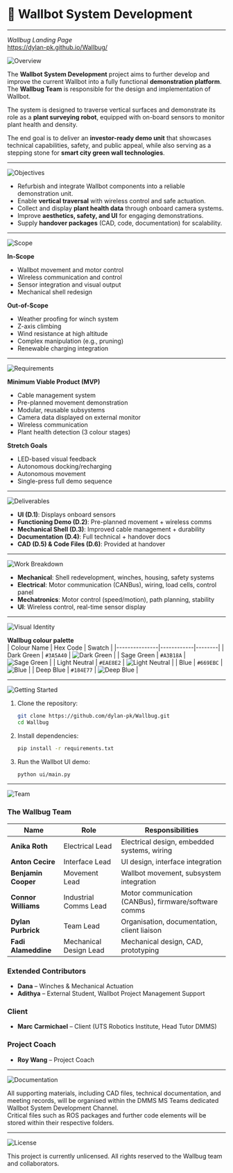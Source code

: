 # 🌱 Wallbot System Development  

---
*Wallbug Landing Page*   
https://dylan-pk.github.io/Wallbug/

![Overview](https://img.shields.io/badge/Overview-%23184E77?style=for-the-badge&logoColor=white)

The **Wallbot System Development** project aims to further develop and improve the current Wallbot into a fully functional **demonstration platform**.  
The **Wallbug Team** is responsible for the design and implementation of Wallbot.  

The system is designed to traverse vertical surfaces and demonstrate its role as a **plant surveying robot**, equipped with on-board sensors to monitor plant health and density.  

The end goal is to deliver an **investor-ready demo unit** that showcases technical capabilities, safety, and public appeal, while also serving as a stepping stone for **smart city green wall technologies**.  

---

![Objectives](https://img.shields.io/badge/Objectives-%233A5A40?style=for-the-badge&logoColor=white)

- Refurbish and integrate Wallbot components into a reliable demonstration unit.  
- Enable **vertical traversal** with wireless control and safe actuation.  
- Collect and display **plant health data** through onboard camera systems.  
- Improve **aesthetics, safety, and UI** for engaging demonstrations.  
- Supply **handover packages** (CAD, code, documentation) for scalability.  

---

![Scope](https://img.shields.io/badge/Scope-%23669EBC?style=for-the-badge&logoColor=white)

**In-Scope**  
- Wallbot movement and motor control  
- Wireless communication and control  
- Sensor integration and visual output  
- Mechanical shell redesign  

**Out-of-Scope**  
- Weather proofing for winch system  
- Z-axis climbing  
- Wind resistance at high altitude  
- Complex manipulation (e.g., pruning)  
- Renewable charging integration  

---

![Requirements](https://img.shields.io/badge/Requirements-%23A3B18A?style=for-the-badge&logoColor=black)

**Minimum Viable Product (MVP)**  
- Cable management system  
- Pre-planned movement demonstration  
- Modular, reusable subsystems  
- Camera data displayed on external monitor  
- Wireless communication  
- Plant health detection (3 colour stages)  

**Stretch Goals**  
- LED-based visual feedback  
- Autonomous docking/recharging  
- Autonomous movement  
- Single-press full demo sequence  

---

![Deliverables](https://img.shields.io/badge/Deliverables-%23184E77?style=for-the-badge&logoColor=white)

- **UI (D.1)**: Displays onboard sensors  
- **Functioning Demo (D.2)**: Pre-planned movement + wireless comms  
- **Mechanical Shell (D.3)**: Improved cable management + durability  
- **Documentation (D.4)**: Full technical + handover docs  
- **CAD (D.5) & Code Files (D.6)**: Provided at handover  

---

![Work Breakdown](https://img.shields.io/badge/Work_Breakdown_Structure-%233A5A40?style=for-the-badge&logoColor=white)

- **Mechanical**: Shell redevelopment, winches, housing, safety systems  
- **Electrical**: Motor communication (CANBus), wiring, load cells, control panel  
- **Mechatronics**: Motor control (speed/motion), path planning, stability  
- **UI**: Wireless control, real-time sensor display  

---

![Visual Identity](https://img.shields.io/badge/Visual_Identity-%23669EBC?style=for-the-badge&logoColor=white)

**Wallbug colour palette**  
| Colour Name   | Hex Code   | Swatch |
|---------------|------------|--------|
| Dark Green    | `#3A5A40`  | ![Dark Green](https://img.shields.io/badge/-----?style=flat-square&labelColor=3A5A40&color=3A5A40&logoColor=3A5A40) |
| Sage Green    | `#A3B18A`  | ![Sage Green](https://img.shields.io/badge/-----?style=flat-square&labelColor=A3B18A&color=A3B18A&logoColor=A3B18A) |
| Light Neutral | `#EAE8E2`  | ![Light Neutral](https://img.shields.io/badge/-----?style=flat-square&labelColor=EAE8E2&color=EAE8E2&logoColor=EAE8E2) |
| Blue          | `#669EBC`  | ![Blue](https://img.shields.io/badge/-----?style=flat-square&labelColor=669EBC&color=669EBC&logoColor=669EBC) |
| Deep Blue     | `#184E77`  | ![Deep Blue](https://img.shields.io/badge/-----?style=flat-square&labelColor=184E77&color=184E77&logoColor=184E77) |

---

![Getting Started](https://img.shields.io/badge/Getting_Started-%23A3B18A?style=for-the-badge&logoColor=black)

1. Clone the repository:  
   ```bash
   git clone https://github.com/dylan-pk/Wallbug.git
   cd Wallbug
   ```

2. Install dependencies:  
   ```bash
   pip install -r requirements.txt
   ```

3. Run the Wallbot UI demo:  
   ```bash
   python ui/main.py
   ```

---

![Team](https://img.shields.io/badge/Team_%26_Contributors-%23184E77?style=for-the-badge&logoColor=white)

### The Wallbug Team  

| Name               | Role                    | Responsibilities                                                |
|--------------------|-------------------------|----------------------------------------------------------------|
| **Anika Roth**     | Electrical Lead         | Electrical design, embedded systems, wiring                     |
| **Anton Cecire**   | Interface Lead          | UI design, interface integration                                |
| **Benjamin Cooper**| Movement Lead           | Wallbot movement, subsystem integration                         |
| **Connor Williams**| Industrial Comms Lead   | Motor communication (CANBus), firmware/software comms           |
| **Dylan Purbrick** | Team Lead               | Organisation, documentation, client liaison                     |
| **Fadi Alameddine**| Mechanical Design Lead  | Mechanical design, CAD, prototyping                             |

### Extended Contributors  

- **Dana** – Winches & Mechanical Actuation  
- **Adithya** – External Student, Wallbot Project Management Support  

### Client  

- **Marc Carmichael** – Client (UTS Robotics Institute, Head Tutor DMMS)  

### Project Coach  

- **Roy Wang** – Project Coach  

---

![Documentation](https://img.shields.io/badge/Documentation-%23669EBC?style=for-the-badge&logoColor=white)

All supporting materials, including CAD files, technical documentation, and meeting records, will be organised within the DMMS MS Teams dedicated Wallbot System Development Channel.  
Critical files such as ROS packages and further code elements will be stored within their respective folders.  

---

![License](https://img.shields.io/badge/License-%233A5A40?style=for-the-badge&logoColor=white)

This project is currently unlicensed. All rights reserved to the Wallbug team and collaborators.  
